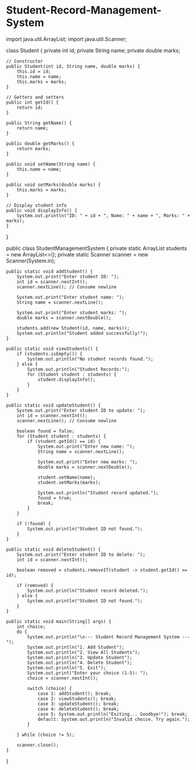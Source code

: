 # Student-Record-Management-System

import java.util.ArrayList;
import java.util.Scanner;

class Student {
    private int id;
    private String name;
    private double marks;

    // Constructor
    public Student(int id, String name, double marks) {
        this.id = id;
        this.name = name;
        this.marks = marks;
    }

    // Getters and setters
    public int getId() {
        return id;
    }

    public String getName() {
        return name;
    }

    public double getMarks() {
        return marks;
    }

    public void setName(String name) {
        this.name = name;
    }

    public void setMarks(double marks) {
        this.marks = marks;
    }

    // Display student info
    public void displayInfo() {
        System.out.println("ID: " + id + ", Name: " + name + ", Marks: " + marks);
    }
}

public class StudentManagementSystem {
    private static ArrayList<Student> students = new ArrayList<>();
    private static Scanner scanner = new Scanner(System.in);

    public static void addStudent() {
        System.out.print("Enter student ID: ");
        int id = scanner.nextInt();
        scanner.nextLine(); // Consume newline

        System.out.print("Enter student name: ");
        String name = scanner.nextLine();

        System.out.print("Enter student marks: ");
        double marks = scanner.nextDouble();

        students.add(new Student(id, name, marks));
        System.out.println("Student added successfully!");
    }

    public static void viewStudents() {
        if (students.isEmpty()) {
            System.out.println("No student records found.");
        } else {
            System.out.println("Student Records:");
            for (Student student : students) {
                student.displayInfo();
            }
        }
    }

    public static void updateStudent() {
        System.out.print("Enter student ID to update: ");
        int id = scanner.nextInt();
        scanner.nextLine(); // Consume newline

        boolean found = false;
        for (Student student : students) {
            if (student.getId() == id) {
                System.out.print("Enter new name: ");
                String name = scanner.nextLine();

                System.out.print("Enter new marks: ");
                double marks = scanner.nextDouble();

                student.setName(name);
                student.setMarks(marks);

                System.out.println("Student record updated.");
                found = true;
                break;
            }
        }

        if (!found) {
            System.out.println("Student ID not found.");
        }
    }

    public static void deleteStudent() {
        System.out.print("Enter student ID to delete: ");
        int id = scanner.nextInt();

        boolean removed = students.removeIf(student -> student.getId() == id);

        if (removed) {
            System.out.println("Student record deleted.");
        } else {
            System.out.println("Student ID not found.");
        }
    }

    public static void main(String[] args) {
        int choice;
        do {
            System.out.println("\n--- Student Record Management System ---");
            System.out.println("1. Add Student");
            System.out.println("2. View All Students");
            System.out.println("3. Update Student");
            System.out.println("4. Delete Student");
            System.out.println("5. Exit");
            System.out.print("Enter your choice (1-5): ");
            choice = scanner.nextInt();

            switch (choice) {
                case 1: addStudent(); break;
                case 2: viewStudents(); break;
                case 3: updateStudent(); break;
                case 4: deleteStudent(); break;
                case 5: System.out.println("Exiting... Goodbye!"); break;
                default: System.out.println("Invalid choice. Try again.");
            }

        } while (choice != 5);

        scanner.close();
    }
}
